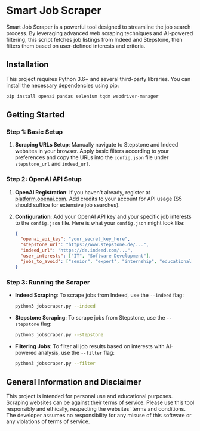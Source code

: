 # Smart Job Scraper

Smart Job Scraper is a powerful tool designed to streamline the job search process. By leveraging advanced web scraping techniques and AI-powered filtering, this script fetches job listings from Indeed and Stepstone, then filters them based on user-defined interests and criteria.

## Installation

This project requires Python 3.6+ and several third-party libraries. You can install the necessary dependencies using pip:

```bash
pip install openai pandas selenium tqdm webdriver-manager
```

## Getting Started

### Step 1: Basic Setup

1. **Scraping URLs Setup**: Manually navigate to Stepstone and Indeed websites in your browser. Apply basic filters according to your preferences and copy the URLs into the `config.json` file under `stepstone_url` and `indeed_url`.

### Step 2: OpenAI API Setup

1. **OpenAI Registration**: If you haven't already, register at [platform.openai.com](https://platform.openai.com/). Add credits to your account for API usage ($5 should suffice for extensive job searches).

2. **Configuration**: Add your OpenAI API key and your specific job interests to the `config.json` file. Here is what your `config.json` might look like:

    ```json
    {
      "openai_api_key": "your_secret_key_here",
      "stepstone_url": "https://www.stepstone.de/...",
      "indeed_url": "https://de.indeed.com/...",
      "user_interests": ["IT", "Software Development"],
      "jobs_to_avoid": ["senior", "expert", "internship", "educational training", "Data Analysis", "SAP"]
    }
    ```

### Step 3: Running the Scraper

- **Indeed Scraping**: To scrape jobs from Indeed, use the `--indeed` flag:

    ```bash
    python3 jobscraper.py --indeed
    ```

- **Stepstone Scraping**: To scrape jobs from Stepstone, use the `--stepstone` flag:

    ```bash
    python3 jobscraper.py --stepstone
    ```

- **Filtering Jobs**: To filter all job results based on interests with AI-powered analysis, use the `--filter` flag:

    ```bash
    python3 jobscraper.py --filter
    ```

## General Information and Disclaimer

This project is intended for personal use and educational purposes. Scraping websites can be against their terms of service. Please use this tool responsibly and ethically, respecting the websites' terms and conditions. The developer assumes no responsibility for any misuse of this software or any violations of terms of service.
